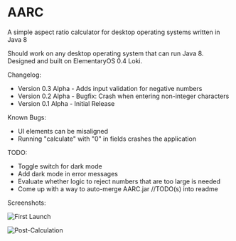 # AARC
A simple aspect ratio calculator for desktop operating systems written in Java 8

Should work on any desktop operating system that can run Java 8. Designed and built on ElementaryOS 0.4 Loki.

Changelog:

- Version 0.3 Alpha - Adds input validation for negative numbers
- Version 0.2 Alpha - Bugfix: Crash when entering non-integer characters
- Version 0.1 Alpha - Initial Release

Known Bugs:

- UI elements can be misaligned
- Running "calculate" with "0" in fields crashes the application

TODO:

- Toggle switch for dark mode 
- Add dark mode in error messages
- Evaluate whether logic to reject numbers that are too large is needed
- Come up with a way to auto-merge AARC.jar //TODO(s) into readme

Screenshots:

![First Launch](http://i.imgur.com/AeynAGw.png)

![Post-Calculation](http://i.imgur.com/vN2SvgS.png)
